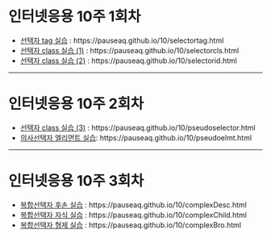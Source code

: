 <h1>인터넷응용 10주 1회차</h1>
<ul>
	<li><a href="https://pauseaq.github.io/10/selectortag.html">선택자 tag 실습</a> : https://pauseaq.github.io/10/selectortag.html</a></li>
	<li><a href="https://pauseaq.github.io/10/selectorcls.html">선택자 class 실습 (1)</a> : https://pauseaq.github.io/10/selectorcls.html</a></li>
	<li><a href="https://pauseaq.github.io/10/selectorid.html">선택자 class 실습 (2)</a> : https://pauseaq.github.io/10/selectorid.html</a></li>
</ul>
<hr>
<h1>인터넷응용 10주 2회차</h1>
<ul>
	<li><a href="https://pauseaq.github.io/10/pseudoselector.html">선택자 class 실습 (3)</a> : https://pauseaq.github.io/10/pseudoselector.html</a></li>
	<li><a href="https://pauseaq.github.io/10/pseudoelmt.html">의사선택자 엘리먼트 실습</a>: https://pauseaq.github.io/10/pseudoelmt.html</a></li>
</ul>

<hr>
<h1>인터넷응용 10주 3회차</h1>
<ul>
	<li><a href="https://pauseaq.github.io/10/complexDesc.html">복합선택자 후손 실습</a> : https://pauseaq.github.io/10/complexDesc.html</a></li>
	<li><a href="https://pauseaq.github.io/10/complexChild.html">복합선택자 자식 실습</a> : https://pauseaq.github.io/10/complexChild.html</a></li>
	<li><a href="https://pauseaq.github.io/10/complexBro.html">복합선택자 형제 실습</a> : https://pauseaq.github.io/10/complexBro.html</a></li>
</ul>
